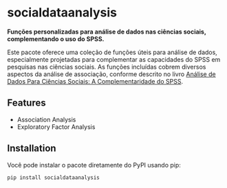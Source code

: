 # socialdataanalysis

**Funções personalizadas para análise de dados nas ciências sociais, complementando o uso do SPSS.**

Este pacote oferece uma coleção de funções úteis para análise de dados, especialmente projetadas para complementar as capacidades do SPSS em pesquisas nas ciências sociais. As funções incluídas cobrem diversos aspectos da análise de associação, conforme descrito no livro [Análise de Dados Para Ciências Sociais: A Complementaridade do SPSS](https://silabo.pt/catalogo/informatica/aplicativos-estatisticos/livro/analise-de-dados-para-ciencias-sociais/).

## Features

- Association Analysis
- Exploratory Factor Analysis

## Installation

Você pode instalar o pacote diretamente do PyPI usando pip:

```bash
pip install socialdataanalysis
